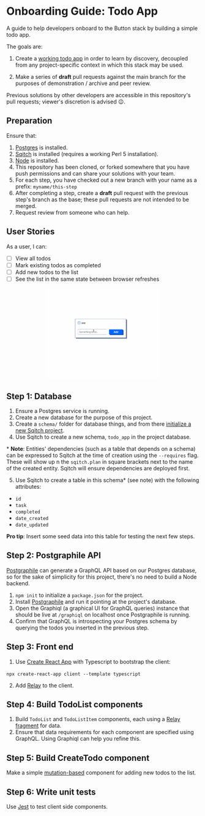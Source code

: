 # Onboarding Guide: Todo App

A guide to help developers onboard to the Button stack by building a simple todo app.

The goals are:

1. Create a [working todo app](#user-stories) in order to learn by discovery, decoupled from any project-specific context in which this stack may be used.

2. Make a series of **draft** pull requests against the main branch for the purposes of demonstration / archive and peer review.

Previous solutions by other developers are accessible in this repository's pull requests; viewer's discretion is advised 😉.

## Preparation

Ensure that:

1. [Postgres](https://www.postgresql.org/) is installed.
2. [Sqitch](https://sqitch.org/) is installed (requires a working Perl 5 installation).
3. [Node](https://nodejs.org/) is installed.
4. This repository has been cloned, or forked somewhere that you have push permissions and can share your solutions with your team.
5. For each step, you have checked out a new branch with your name as a prefix: `myname/this-step`
6. After completing a step, create a **draft** pull request with the previous step's branch as the base; these pull requests are not intended to be merged.
7. Request review from someone who can help.

## User Stories

As a user, I can:

- [ ] View all todos
- [ ] Mark existing todos as completed
- [ ] Add new todos to the list
- [ ] See the list in the same state between browser refreshes

<div align="center">
  <img src="./todo-demo.gif" style="max-width: 300px;" alt="Todo list demo"/>
</div>

## Step 1: Database

1. Ensure a Postgres service is running.
2. Create a new database for the purpose of this project.
3. Create a `schema/` folder for database things, and from there [initialize a new Sqitch project](https://sqitch.org/docs/manual/).
4. Use Sqitch to create a new schema, `todo_app` in the project database.

\* **Note**: Entities' dependencies (such as a table that depends on a schema) can be expressed to Sqitch at the time of creation using the `--requires` flag. These will show up n the `sqitch.plan` in square brackets next to the name of the created entity. Sqitch will ensure dependencies are deployed first.

5. Use Sqitch to create a table in this schema\* (see note) with the following attributes:
  - `id`
  - `task`
  - `completed`
  - `date_created`
  - `date_updated`

  **Pro tip**: Insert some seed data into this table for testing the next few steps.

  ## Step 2: Postgraphile API

[Postgraphile](https://www.graphile.org/postgraphile/) can generate a GraphQL API based on our Postgres database, so for the sake of simplicity for this project, there's no need to build a Node backend.

1. `npm init` to initialize a `package.json` for the project.
2. Install [Postgraphile](https://www.graphile.org/postgraphile/) and run it pointing at the project's database.
3. Open the Graphiql (a graphical UI for GraphQL queries) instance that should be live at `/graphiql` on localhost once Postgraphile is running.
4. Confirm that GraphQL is introspecting your Postgres schema by querying the todos you inserted in the previous step.

## Step 3: Front end

1. Use [Create React App](https://create-react-app.dev/) with Typescript to bootstrap the client:

`npx create-react-app client --template typescript`

2. Add [Relay](https://relay.dev/) to the client.

## Step 4: Build TodoList components

1. Build `TodoList` and `TodoListItem` components, each using a [Relay fragment](https://relay.dev/docs/en/fragment-container) for data.
2. Ensure that data requirements for each component are specified using GraphQL. Using Graphiql can help you refine this.

## Step 5: Build CreateTodo component

Make a simple [mutation-based](https://relay.dev/docs/en/mutations) component for adding new todos to the list.

## Step 6: Write unit tests

Use [Jest](https://jestjs.io/) to test client side components.
